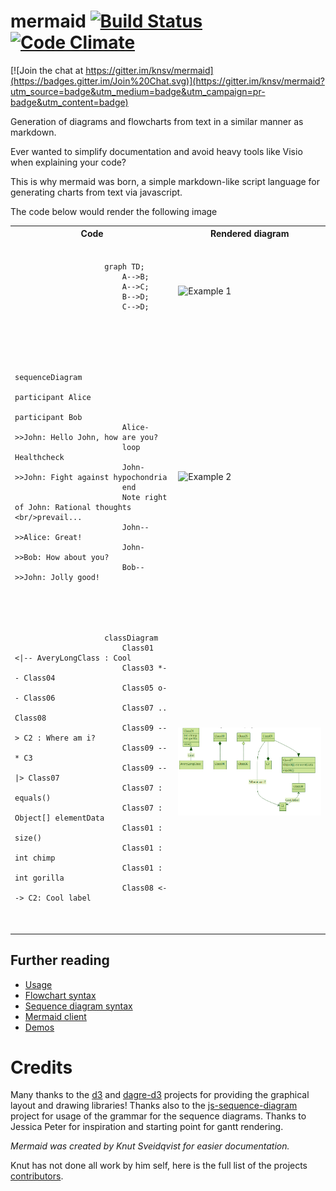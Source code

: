 
mermaid [![Build Status](https://travis-ci.org/knsv/mermaid.svg?branch=master)](https://travis-ci.org/knsv/mermaid) [![Code Climate](https://codeclimate.com/github/knsv/mermaid/badges/gpa.svg)](https://codeclimate.com/github/knsv/mermaid)
=======

[![Join the chat at https://gitter.im/knsv/mermaid](https://badges.gitter.im/Join%20Chat.svg)](https://gitter.im/knsv/mermaid?utm_source=badge&utm_medium=badge&utm_campaign=pr-badge&utm_content=badge)

Generation of diagrams and flowcharts from text in a similar manner as markdown.

Ever wanted to simplify documentation and avoid heavy tools like Visio when explaining your code?

This is why mermaid was born, a simple markdown-like script language for generating charts from text via javascript.

The code below would render the following image
<table>
    <tr><th>Code</th><th>Rendered diagram</th></tr>
    <tr>
        <td>
            <pre>
                <code>
                    graph TD;
                        A-->B;
                        A-->C;
                        B-->D;
                        C-->D;
                </code>
            </pre>
        </td>
        <td>
            <img src='http://www.sveido.com/mermaid/img/ex1.png' alt='Example 1'>
        </td>
    </tr>
    <tr>
        <td>
            <pre>
                <code>
                    sequenceDiagram
                        participant Alice
                        participant Bob
                        Alice->>John: Hello John, how are you?
                        loop Healthcheck
                        John->>John: Fight against hypochondria
                        end
                        Note right of John: Rational thoughts &lt;br/>prevail...
                        John-->>Alice: Great!
                        John->>Bob: How about you?
                        Bob-->>John: Jolly good!
                </code>
            </pre>
        </td>
        <td>
            <img src='http://www.sveido.com/mermaid/img/seq1.png' alt='Example 2'>
        </td>
    </tr>
    <tr>
        <td>
            <pre>
                <code>
                    classDiagram
                        Class01 <|-- AveryLongClass : Cool
                        Class03 *-- Class04
                        Class05 o-- Class06
                        Class07 .. Class08
                        Class09 --> C2 : Where am i?
                        Class09 --* C3
                        Class09 --|> Class07
                        Class07 : equals()
                        Class07 : Object[] elementData
                        Class01 : size()
                        Class01 : int chimp
                        Class01 : int gorilla
                        Class08 <--> C2: Cool label
                </code>
            </pre>
        </td>
        <td>
            <img src='./docs/img/class-diagram.png' alt='Example 3'>
        </td>
    </tr>
</table>

## Further reading

* [Usage](http://knsv.github.io/mermaid/#usage)
* [Flowchart syntax](http://knsv.github.io/mermaid/#flowcharts-basic-syntax)
* [Sequence diagram syntax](http://knsv.github.io/mermaid/#sequence-diagrams)
* [Mermaid client](http://knsv.github.io/mermaid/#mermaid-cli)
* [Demos](http://knsv.github.io/mermaid/#demos)

# Credits
Many thanks to the [d3](http://d3js.org/) and [dagre-d3](https://github.com/cpettitt/dagre-d3) projects for providing
the graphical layout and drawing libraries! Thanks also to the
[js-sequence-diagram](http://bramp.github.io/js-sequence-diagrams) project for usage of the grammar for the
sequence diagrams. Thanks to Jessica Peter for inspiration and starting point for gantt rendering.

*Mermaid was created by Knut Sveidqvist for easier documentation.*

Knut has not done all work by him self, here is the full list of the projects [contributors](https://github.com/knsv/mermaid/graphs/contributors).
